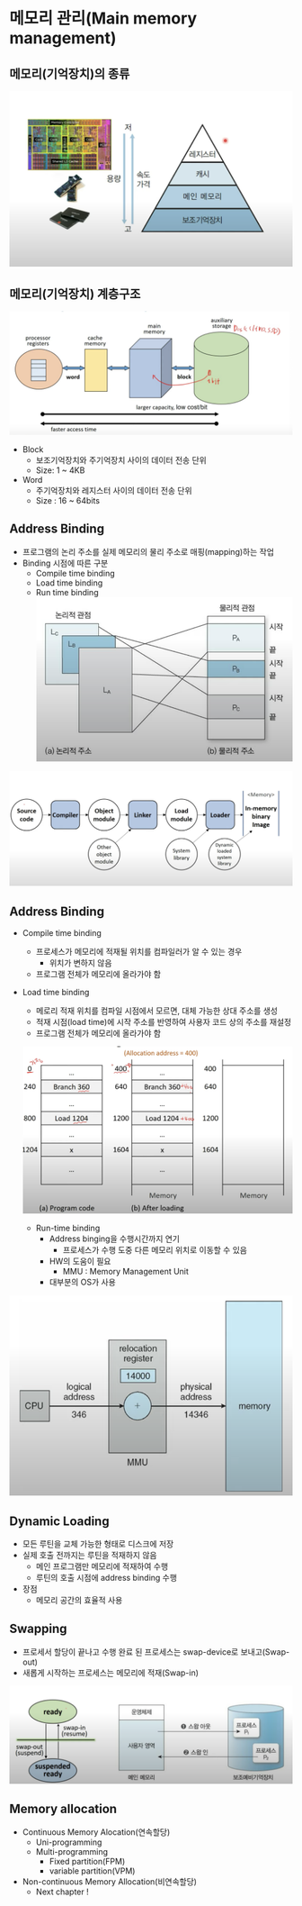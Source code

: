 # 메모리 관리(Main memory management)
## 메모리(기억장치)의 종류
![img](https://github.com/koni114/Operating-system/blob/master/img/os_67.JPG)

## 메모리(기억장치) 계층구조
![img](https://github.com/koni114/Operating-system/blob/master/img/os_68.JPG)
- Block
  - 보조기억장치와 주기억장치 사이의 데이터 전송 단위
  - Size: 1 ~ 4KB
- Word
  - 주기억장치와 레지스터 사이의 데이터 전송 단위
  - Size : 16 ~ 64bits   

## Address Binding
- 프로그램의 논리 주소를 실제 메모리의 물리 주소로 매핑(mapping)하는 작업
- Binding 시점에 따른 구분
  - Compile time binding
  - Load time binding
  - Run time binding
![img](https://github.com/koni114/Operating-system/blob/master/img/os_69.JPG)

![img](https://github.com/koni114/Operating-system/blob/master/img/os_70.JPG)

## Address Binding
- Compile time binding
  - 프로세스가 메모리에 적재될 위치를 컴파일러가 알 수 있는 경우
    - 위치가 변하지 않음
  - 프로그램 전체가 메모리에 올라가야 함
- Load time binding
  - 메로리 적재 위치를 컴파일 시점에서 모르면,
    대체 가능한 상대 주소를 생성
  - 적재 시점(load time)에 시작 주소를 반영하여 사용자 코드 상의 주소를 재설정
  - 프로그램 전체가 메모리에 올라가야 함          
  
  ![img](https://github.com/koni114/Operating-system/blob/master/img/os_71.JPG)

  - Run-time binding
    - Address binging을 수행시간까지 연기
      - 프로세스가 수행 도중 다른 메모리 위치로 이동할 수 있음
    - HW의 도움이 필요
      - MMU : Memory Management Unit
    - 대부분의 OS가 사용
  
![img](https://github.com/koni114/Operating-system/blob/master/img/os_72.JPG)

## Dynamic Loading
- 모든 루틴을 교체 가능한 형태로 디스크에 저장
- 실제 호출 전까지는 루틴을 적재하지 않음
  - 메인 프로그램만 메모리에 적재하여 수행
  - 루틴의 호출 시점에 address binding 수행
- 장점
  - 메모리 공간의 효율적 사용   

## Swapping
- 프로세서 할당이 끝나고 수행 완료 된 프로세스는 swap-device로 보내고(Swap-out)
- 새롭게 시작하는 프로세스는 메모리에 적재(Swap-in)

![img](https://github.com/koni114/Operating-system/blob/master/img/os_73.JPG)

## Memory allocation
- Continuous Memory Alocation(연속할당)
  - Uni-programming
  - Multi-programming
    - Fixed partition(FPM)
    - variable partition(VPM)
- Non-continuous Memory Allocation(비연속할당) 
  - Next chapter !    